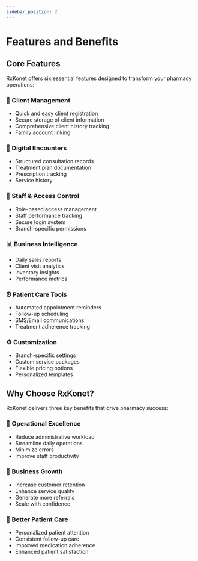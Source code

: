 ```yaml
---
sidebar_position: 2
---
```


# Features and Benefits

## Core Features

RxKonet offers six essential features designed to transform your pharmacy operations:

### 📝 Client Management
- Quick and easy client registration
- Secure storage of client information
- Comprehensive client history tracking
- Family account linking

### 🏥 Digital Encounters
- Structured consultation records
- Treatment plan documentation
- Prescription tracking
- Service history

### 👥 Staff & Access Control
- Role-based access management
- Staff performance tracking
- Secure login system
- Branch-specific permissions

### 📊 Business Intelligence
- Daily sales reports
- Client visit analytics
- Inventory insights
- Performance metrics

### ⏰ Patient Care Tools
- Automated appointment reminders
- Follow-up scheduling
- SMS/Email communications
- Treatment adherence tracking

### ⚙️ Customization
- Branch-specific settings
- Custom service packages
- Flexible pricing options
- Personalized templates

## Why Choose RxKonet?

RxKonet delivers three key benefits that drive pharmacy success:

### 🎯 Operational Excellence
- Reduce administrative workload
- Streamline daily operations
- Minimize errors
- Improve staff productivity

### 💪 Business Growth
- Increase customer retention
- Enhance service quality
- Generate more referrals
- Scale with confidence

### 🤝 Better Patient Care
- Personalized patient attention
- Consistent follow-up care
- Improved medication adherence
- Enhanced patient satisfaction 